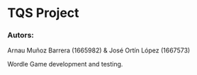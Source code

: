 ﻿# TQS Project
### Autors: 
Arnau Muñoz Barrera (1665982) &
José Ortín López (1667573)

Wordle Game development and testing. 
